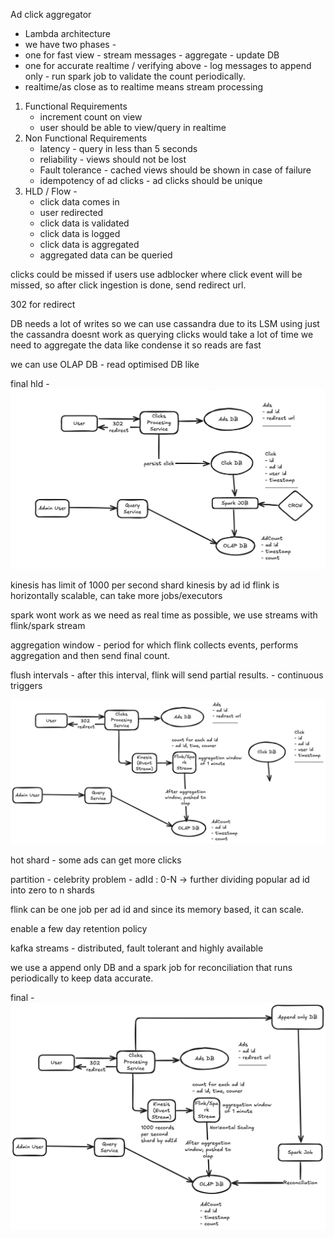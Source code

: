 Ad click aggregator

- Lambda architecture
- we have two phases -
- one for fast view - stream messages - aggregate - update DB
- one for accurate realtime / verifying above - log messages to append only - run spark job to validate the count periodically.
- realtime/as close as to realtime means stream processing



1. Functional Requirements
    - increment count on view
    - user should be able to view/query in realtime
2. Non Functional Requirements
    - latency - query in less than 5 seconds
    - reliability - views should not be lost
    - Fault tolerance - cached views should be shown in case of failure
    - idempotency of ad clicks - ad clicks should be unique
3. HLD / Flow -
    - click data comes in
    - user redirected
    - click data is validated
    - click data is logged
    - click data is aggregated
    - aggregated data can be queried

clicks could be missed if users use adblocker where click event will be missed, so after click ingestion is done, send redirect url. 

302 for redirect

DB needs a lot of writes so we can use cassandra due to its LSM 
using just the cassandra doesnt work as querying clicks would take a lot of time
we need to aggregate the data like condense it so reads are fast

we can use OLAP DB - read optimised DB like 

final hld - 
![img](https://github.com/iamfuckingsuhas/sysdesignnotes/blob/main/Assets/adcounterprima.png)

kinesis has limit of 1000 per second
shard kinesis by ad id
flink is horizontally scalable, can take more jobs/executors



spark wont work as we need as real time as possible, we use streams with flink/spark stream

aggregation window - period for which flink collects events, performs aggregation and then send final count. 

flush intervals - after this interval, flink will send partial results. - continuous triggers

![img](https://github.com/iamfuckingsuhas/sysdesignnotes/blob/main/Assets/adclickaggregatorsecond.png)

hot shard - some ads can get more clicks

partition - celebrity problem - adId : 0-N -> further dividing popular ad id into zero to n shards

flink can be one job per ad id and since its memory based, it can scale.

enable a few day retention policy 

kafka streams - distributed, fault tolerant and highly available

we use a append only DB and a spark job for reconciliation that runs periodically to keep data accurate.

final - 
![img](https://github.com/iamfuckingsuhas/sysdesignnotes/blob/main/Assets/adaggregatorfinal.png)

